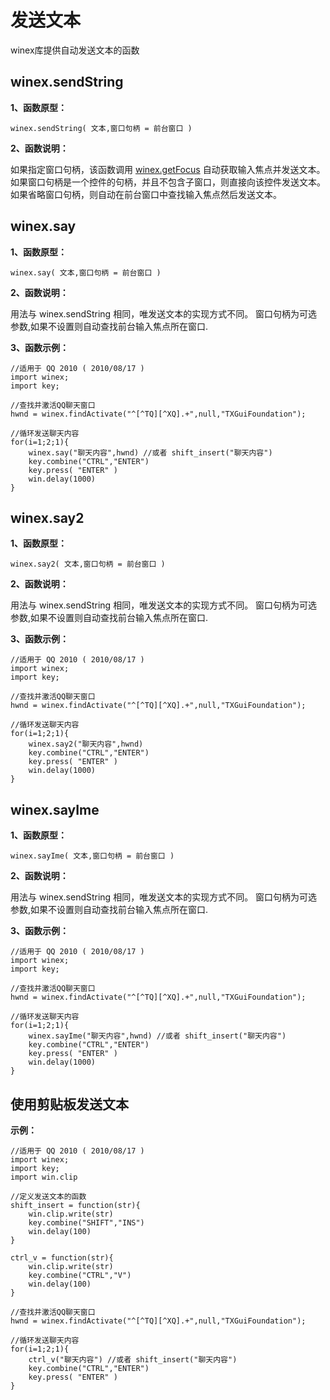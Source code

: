 # 发送文本

winex库提供自动发送文本的函数

## winex.sendString

**1、函数原型：**

``` aau
winex.sendString( 文本,窗口句柄 = 前台窗口 )
```

**2、函数说明：**

 如果指定窗口句柄，该函数调用 [winex.getFocus](libraries/std/winex/winex#getFocus) 自动获取输入焦点并发送文本。
 如果窗口句柄是一个控件的句柄，并且不包含子窗口，则直接向该控件发送文本。
 如果省略窗口句柄，则自动在前台窗口中查找输入焦点然后发送文本。 

## winex.say

**1、函数原型：**

``` aau
winex.say( 文本,窗口句柄 = 前台窗口 )
```

**2、函数说明：**

 用法与 winex.sendString 相同，唯发送文本的实现方式不同。
 窗口句柄为可选参数,如果不设置则自动查找前台输入焦点所在窗口.


**3、函数示例：**

``` aau
//适用于 QQ 2010 ( 2010/08/17 )
import winex;
import key;

//查找并激活QQ聊天窗口
hwnd = winex.findActivate("^[^TQ][^XQ].+",null,"TXGuiFoundation");

//循环发送聊天内容
for(i=1;2;1){
    winex.say("聊天内容",hwnd) //或者 shift_insert("聊天内容")
    key.combine("CTRL","ENTER")
    key.press( "ENTER" )
    win.delay(1000)
}
```



## winex.say2

**1、函数原型：**

``` aau
winex.say2( 文本,窗口句柄 = 前台窗口 )
```

**2、函数说明：**

 用法与 winex.sendString 相同，唯发送文本的实现方式不同。
 窗口句柄为可选参数,如果不设置则自动查找前台输入焦点所在窗口. 


**3、函数示例：**

``` aau
//适用于 QQ 2010 ( 2010/08/17 )
import winex;
import key;

//查找并激活QQ聊天窗口
hwnd = winex.findActivate("^[^TQ][^XQ].+",null,"TXGuiFoundation");

//循环发送聊天内容
for(i=1;2;1){
    winex.say2("聊天内容",hwnd)
    key.combine("CTRL","ENTER")
    key.press( "ENTER" )
    win.delay(1000)
}
```



## winex.sayIme

**1、函数原型：**

``` aau
winex.sayIme( 文本,窗口句柄 = 前台窗口 )
```

**2、函数说明：**

 用法与 winex.sendString 相同，唯发送文本的实现方式不同。
 窗口句柄为可选参数,如果不设置则自动查找前台输入焦点所在窗口.


**3、函数示例：**

``` aau
//适用于 QQ 2010 ( 2010/08/17 )
import winex;
import key;

//查找并激活QQ聊天窗口
hwnd = winex.findActivate("^[^TQ][^XQ].+",null,"TXGuiFoundation");

//循环发送聊天内容
for(i=1;2;1){
    winex.sayIme("聊天内容",hwnd) //或者 shift_insert("聊天内容")
    key.combine("CTRL","ENTER")
    key.press( "ENTER" )
    win.delay(1000)
}
```



## 使用剪贴板发送文本


**示例：**

``` aau
//适用于 QQ 2010 ( 2010/08/17 )
import winex;
import key;
import win.clip

//定义发送文本的函数
shift_insert = function(str){
    win.clip.write(str)
    key.combine("SHIFT","INS")
    win.delay(100)
}

ctrl_v = function(str){
    win.clip.write(str)
    key.combine("CTRL","V")
    win.delay(100)
}

//查找并激活QQ聊天窗口
hwnd = winex.findActivate("^[^TQ][^XQ].+",null,"TXGuiFoundation");

//循环发送聊天内容
for(i=1;2;1){
    ctrl_v("聊天内容") //或者 shift_insert("聊天内容")
    key.combine("CTRL","ENTER")
    key.press( "ENTER" )
}
```


